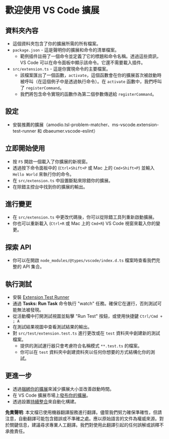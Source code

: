 # 歡迎使用 VS Code 擴展

## 資料夾內容

* 這個資料夾包含了你的擴展所需的所有檔案。
* `package.json` - 這是聲明你的擴展和命令的清單檔案。
  * 範例插件註冊了一個命令並定義了它的標題和命令名稱。透過這些資訊，VS Code 可以在命令面板中顯示該命令。它還不需要載入插件。
* `src/extension.ts` - 這是你實現命令的主要檔案。
  * 該檔案匯出了一個函數，`activate`，這個函數會在你的擴展首次被啟動時被呼叫（在這個例子中是透過執行命令）。在 `activate` 函數中，我們呼叫了 `registerCommand`。
  * 我們將包含命令實現的函數作為第二個參數傳遞給 `registerCommand`。

## 設定

* 安裝推薦的擴展（amodio.tsl-problem-matcher、ms-vscode.extension-test-runner 和 dbaeumer.vscode-eslint）

## 立即開始使用

* 按 `F5` 開啟一個載入了你擴展的新視窗。
* 透過按下命令面板中的 (`Ctrl+Shift+P` 或 Mac 上的 `Cmd+Shift+P`) 並輸入 `Hello World` 來執行你的命令。
* 在 `src/extension.ts` 中設置斷點來除錯你的擴展。
* 在除錯主控台中找到你的擴展的輸出。

## 進行變更

* 在 `src/extension.ts` 中更改代碼後，你可以從除錯工具列重新啟動擴展。
* 你也可以重新載入 (`Ctrl+R` 或 Mac 上的 `Cmd+R`) VS Code 視窗來載入你的變更。

## 探索 API

* 你可以在開啟 `node_modules/@types/vscode/index.d.ts` 檔案時查看我們完整的 API 集合。

## 執行測試

* 安裝 [Extension Test Runner](https://marketplace.visualstudio.com/items?itemName=ms-vscode.extension-test-runner)
* 通過 **Tasks: Run Task** 命令執行 "watch" 任務。確保它在運行，否則測試可能無法被發現。
* 從活動欄中打開測試視圖並點擊 "Run Test" 按鈕，或使用快捷鍵 `Ctrl/Cmd + ; A`
* 在測試結果視圖中查看測試結果的輸出。
* 對 `src/test/extension.test.ts` 進行更改或在 `test` 資料夾中創建新的測試檔案。
  * 提供的測試運行器只會考慮符合名稱模式 `**.test.ts` 的檔案。
  * 你可以在 `test` 資料夾中創建資料夾以任何你想要的方式結構化你的測試。

## 更進一步

* 透過[捆綁你的擴展](https://code.visualstudio.com/api/working-with-extensions/bundling-extension?WT.mc_id=aiml-137032-kinfeylo)來減少擴展大小並改善啟動時間。
* 在 VS Code 擴展市場上[發布你的擴展](https://code.visualstudio.com/api/working-with-extensions/publishing-extension?WT.mc_id=aiml-137032-kinfeylo)。
* 透過設置[持續整合](https://code.visualstudio.com/api/working-with-extensions/continuous-integration?WT.mc_id=aiml-137032-kinfeylo)來自動化構建。

**免責聲明**:
本文檔已使用機器翻譯服務進行翻譯。儘管我們努力確保準確性，但請注意，自動翻譯可能包含錯誤或不準確之處。應以原始語言的文件為權威來源。對於關鍵信息，建議尋求專業人工翻譯。我們對使用此翻譯引起的任何誤解或誤釋不承擔責任。